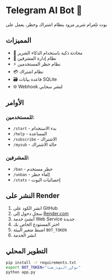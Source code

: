 # Telegram AI Bot 🤖

بوت تلغرام شرير مزود بنظام اشتراك وحظر، يعمل على 
## المميزات

- 💬 محادثة ذكية باستخدام الذكاء الشرير 
- 👮 نظام إدارة المشرفين
- ⚡ نظام حظر المستخدمين
- 💳 نظام اشتراك
- 🗃️ قاعدة بيانات SQLite
- 🌐 Webhook لنشر سحابي

## الأوامر

### للمستخدمين:
- `/start` - بدء الاستخدام
- `/help` - المساعدة  
- `/subscribe` - الاشتراك
- `/mysub` - حالة الاشتراك

### للمشرفين:
- `/ban` - حظر مستخدم
- `/unban` - إلغاء حظر
- `/stats` - إحصائيات البوت

## النشر على Render

1. انشر الكود على GitHub
2. سجل دخول إلى [Render.com](https://render.com)
3. أنشئ خدمة Web Service جديدة
4. اختر المستودع الخاص بك
5. اضبط متغير البيئة `BOT_TOKEN`
6. انشر الخدمة

## التطوير المحلي

```bash
pip install -r requirements.txt
export BOT_TOKEN="توكن_البوت_هنا"
python app.py
